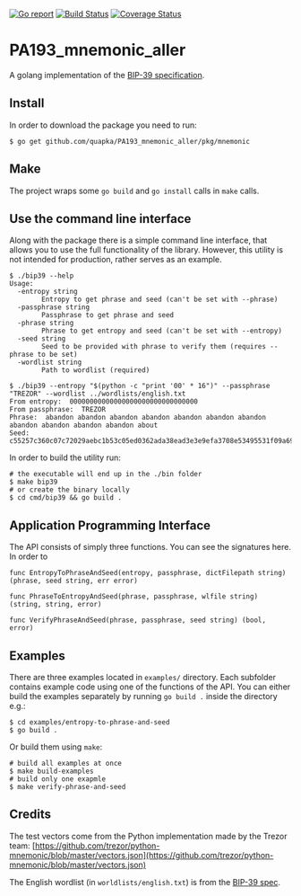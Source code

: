 [![Go report](https://goreportcard.com/badge/github.com/quapka/PA193_mnemonic_aller)](https://goreportcard.com/report/github.com/quapka/PA193_mnemonic_aller)
[![Build Status](https://travis-ci.com/quapka/PA193_mnemonic_aller.svg?branch=master)](https://travis-ci.com/quapka/PA193_mnemonic_aller)
[![Coverage Status](https://coveralls.io/repos/github/quapka/PA193_mnemonic_aller/badge.svg?branch=master)](https://coveralls.io/github/quapka/PA193_mnemonic_aller?branch=master)

PA193_mnemonic_aller
====================

A golang implementation of the [BIP-39 specification](https://github.com/bitcoin/bips/blob/master/bip-0039.mediawiki).

## Install

In order to download the package you need to run:

```
$ go get github.com/quapka/PA193_mnemonic_aller/pkg/mnemonic
```

## Make

The project wraps some `go build` and `go install` calls in `make` calls.


## Use the command line interface

Along with the package there is a simple command line interface, that allows you to use the full functionality of the library. However, this utility is not intended for production, rather serves as an example.

```
$ ./bip39 --help
Usage:
  -entropy string
        Entropy to get phrase and seed (can't be set with --phrase)
  -passphrase string
        Passphrase to get phrase and seed
  -phrase string
        Phrase to get entropy and seed (can't be set with --entropy)
  -seed string
        Seed to be provided with phrase to verify them (requires --phrase to be set)
  -wordlist string
        Path to wordlist (required)

$ ./bip39 --entropy "$(python -c "print '00' * 16")" --passphrase "TREZOR" --wordlist ../wordlists/english.txt
From entropy:  00000000000000000000000000000000
From passphrase:  TREZOR
Phrase:  abandon abandon abandon abandon abandon abandon abandon abandon abandon abandon abandon about
Seed:  c55257c360c07c72029aebc1b53c05ed0362ada38ead3e3e9efa3708e53495531f09a6987599d18264c1e1c92f2cf141630c7a3c4ab7c81b2f001698e7463b04
```

In order to build the utility run:
```
# the executable will end up in the ./bin folder
$ make bip39
# or create the binary locally
$ cd cmd/bip39 && go build .
```

## Application Programming Interface

The API consists of simply three functions. You can see the signatures here. In order to

```
func EntropyToPhraseAndSeed(entropy, passphrase, dictFilepath string) (phrase, seed string, err error)

func PhraseToEntropyAndSeed(phrase, passphrase, wlfile string) (string, string, error)

func VerifyPhraseAndSeed(phrase, passphrase, seed string) (bool, error)
```

## Examples

There are three examples located in `examples/` directory. Each subfolder contains example code using one of the functions of the API. You can either build the examples separately by running `go build .` inside the directory e.g.:
```
$ cd examples/entropy-to-phrase-and-seed
$ go build .
```

Or build them using `make`:
```
# build all examples at once
$ make build-examples
# build only one exapmle
$ make verify-phrase-and-seed
```

## Credits

The test vectors come from the Python implementation made by the Trezor team: [https://github.com/trezor/python-mnemonic/blob/master/vectors.json](https://github.com/trezor/python-mnemonic/blob/master/vectors.json)

The English wordlist (in `worldlists/english.txt`)  is from the [BIP-39 spec](https://github.com/bitcoin/bips/blob/master/bip-0039/bip-0039-wordlists.md).

